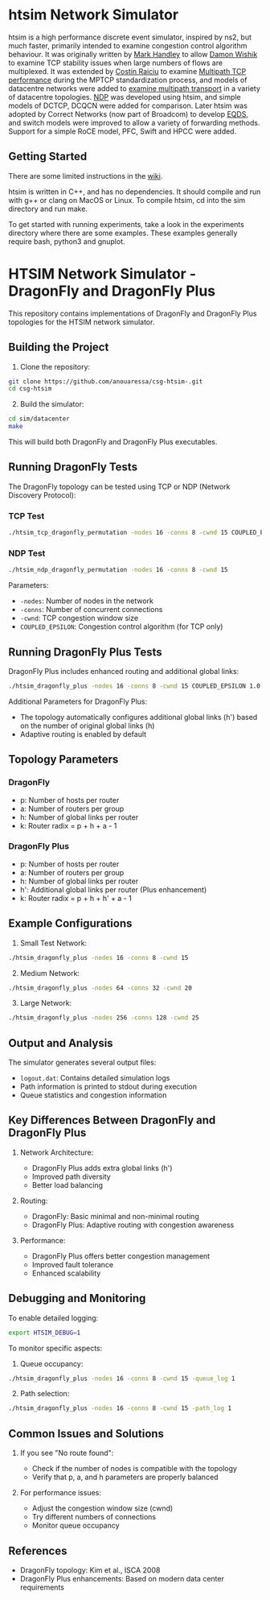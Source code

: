 # htsim Network Simulator

htsim is a high performance discrete event simulator, inspired by ns2, but much faster, primarily intended to examine congestion control algorithm behaviour.  It was originally written by [Mark Handley](http://www0.cs.ucl.ac.uk/staff/M.Handley/) to allow [Damon Wishik](https://www.cl.cam.ac.uk/~djw1005/) to examine TCP stability issues when large numbers of flows are multiplexed.  It was extended by [Costin Raiciu](http://nets.cs.pub.ro/~costin/) to examine [Multipath TCP performance](http://nets.cs.pub.ro/~costin/files/mptcp-nsdi.pdf) during the MPTCP standardization process, and models of datacentre networks were added to [examine multipath transport](http://nets.cs.pub.ro/~costin/files/mptcp_dc_sigcomm.pdf) in a variety of datacentre topologies.  [NDP](http://nets.cs.pub.ro/~costin/files/ndp.pdf) was developed using htsim, and simple models of DCTCP, DCQCN were added for comparison.  Later htsim was adopted by Correct Networks (now part of Broadcom) to develop [EQDS](http://nets.cs.pub.ro/~costin/files/eqds.pdf), and switch models were improved to allow a variety of forwarding methods.  Support for a simple RoCE model, PFC, Swift and HPCC were added.

## Getting Started

There are some limited instructions in the [wiki](https://github.com/Broadcom/csg-htsim/wiki).  

htsim is written in C++, and has no dependencies.  It should compile and run with g++ or clang on MacOS or Linux.  To compile htsim, cd into the sim directory and run make.

To get started with running experiments, take a look in the experiments directory where there are some examples.  These examples generally require bash, python3 and gnuplot.




# HTSIM Network Simulator - DragonFly and DragonFly Plus

This repository contains implementations of DragonFly and DragonFly Plus topologies for the HTSIM network simulator.

## Building the Project

1. Clone the repository:
```bash
git clone https://github.com/anouaressa/csg-htsim-.git
cd csg-htsim
```

2. Build the simulator:
```bash
cd sim/datacenter
make
```

This will build both DragonFly and DragonFly Plus executables.

## Running DragonFly Tests

The DragonFly topology can be tested using TCP or NDP (Network Discovery Protocol):

### TCP Test
```bash
./htsim_tcp_dragonfly_permutation -nodes 16 -conns 8 -cwnd 15 COUPLED_EPSILON 1.0
```

### NDP Test
```bash
./htsim_ndp_dragonfly_permutation -nodes 16 -conns 8 -cwnd 15
```

Parameters:
- `-nodes`: Number of nodes in the network
- `-conns`: Number of concurrent connections
- `-cwnd`: TCP congestion window size
- `COUPLED_EPSILON`: Congestion control algorithm (for TCP only)

## Running DragonFly Plus Tests

DragonFly Plus includes enhanced routing and additional global links:

```bash
./htsim_dragonfly_plus -nodes 16 -conns 8 -cwnd 15 COUPLED_EPSILON 1.0
```

Additional Parameters for DragonFly Plus:
- The topology automatically configures additional global links (h') based on the number of original global links (h)
- Adaptive routing is enabled by default

## Topology Parameters

### DragonFly
- p: Number of hosts per router
- a: Number of routers per group
- h: Number of global links per router
- k: Router radix = p + h + a - 1

### DragonFly Plus
- p: Number of hosts per router
- a: Number of routers per group
- h: Number of global links per router
- h': Additional global links per router (Plus enhancement)
- k: Router radix = p + h + h' + a - 1

## Example Configurations

1. Small Test Network:
```bash
./htsim_dragonfly_plus -nodes 16 -conns 8 -cwnd 15
```

2. Medium Network:
```bash
./htsim_dragonfly_plus -nodes 64 -conns 32 -cwnd 20
```

3. Large Network:
```bash
./htsim_dragonfly_plus -nodes 256 -conns 128 -cwnd 25
```

## Output and Analysis

The simulator generates several output files:
- `logout.dat`: Contains detailed simulation logs
- Path information is printed to stdout during execution
- Queue statistics and congestion information

## Key Differences Between DragonFly and DragonFly Plus

1. Network Architecture:
   - DragonFly Plus adds extra global links (h')
   - Improved path diversity
   - Better load balancing

2. Routing:
   - DragonFly: Basic minimal and non-minimal routing
   - DragonFly Plus: Adaptive routing with congestion awareness

3. Performance:
   - DragonFly Plus offers better congestion management
   - Improved fault tolerance
   - Enhanced scalability

## Debugging and Monitoring

To enable detailed logging:
```bash
export HTSIM_DEBUG=1
```

To monitor specific aspects:
1. Queue occupancy:
```bash
./htsim_dragonfly_plus -nodes 16 -conns 8 -cwnd 15 -queue_log 1
```

2. Path selection:
```bash
./htsim_dragonfly_plus -nodes 16 -conns 8 -cwnd 15 -path_log 1
```

## Common Issues and Solutions

1. If you see "No route found":
   - Check if the number of nodes is compatible with the topology
   - Verify that p, a, and h parameters are properly balanced

2. For performance issues:
   - Adjust the congestion window size (cwnd)
   - Try different numbers of connections
   - Monitor queue occupancy

## References

- DragonFly topology: Kim et al., ISCA 2008
- DragonFly Plus enhancements: Based on modern data center requirements 
